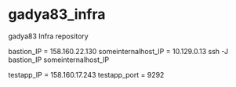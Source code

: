 # gadya83_infra
gadya83 Infra repository

bastion_IP = 158.160.22.130
someinternalhost_IP = 10.129.0.13
ssh -J bastion_IP someinternalhost_IP

testapp_IP = 158.160.17.243
testapp_port = 9292
